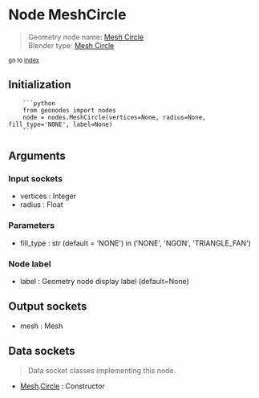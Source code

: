 
# Node MeshCircle

> Geometry node name: [Mesh Circle](https://docs.blender.org/manual/en/latest/modeling/geometry_nodes/mesh_primitives/mesh_circle.html)<br>
  Blender type: [Mesh Circle](https://docs.blender.org/api/current/bpy.types.GeometryNodeMeshCircle.html)
  
<sub>go to [index](/docs/index.md)</sub>

Initialization
--------------
        
        ```python
        from geonodes import nodes
        node = nodes.MeshCircle(vertices=None, radius=None, fill_type='NONE', label=None)
        ```



## Arguments


### Input sockets

- vertices : Integer
- radius : Float

### Parameters

- fill_type : str (default = 'NONE') in ('NONE', 'NGON', 'TRIANGLE_FAN')

### Node label

- label : Geometry node display label (default=None)

## Output sockets

- mesh : Mesh

## Data sockets

> Data socket classes implementing this node.
  
  
- [Mesh](/docs/sockets/Mesh.md).[Circle](/docs/sockets/Mesh.md#circle) : Constructor
  
